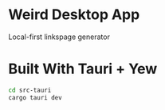 # Weird Desktop App

Local-first linkspage generator

# Built With Tauri + Yew

```sh
cd src-tauri
cargo tauri dev
```